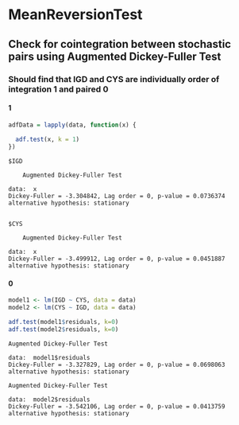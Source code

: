 # MeanReversionTest
## Check for cointegration between stochastic pairs using Augmented Dickey-Fuller Test
### Should find that IGD and CYS are individually order of integration 1 and paired 0
#### 1
```r
adfData = lapply(data, function(x) {
  
  adf.test(x, k = 1)
})
```
```
$IGD

	Augmented Dickey-Fuller Test

data:  x
Dickey-Fuller = -3.304842, Lag order = 0, p-value = 0.0736374
alternative hypothesis: stationary


$CYS

	Augmented Dickey-Fuller Test

data:  x
Dickey-Fuller = -3.499912, Lag order = 0, p-value = 0.0451887
alternative hypothesis: stationary

```
#### 0
```r
model1 <- lm(IGD ~ CYS, data = data)
model2 <- lm(CYS ~ IGD, data = data)

adf.test(model1$residuals, k=0)
adf.test(model2$residuals, k=0)
```
```
Augmented Dickey-Fuller Test

data:  model1$residuals
Dickey-Fuller = -3.327829, Lag order = 0, p-value = 0.0698063
alternative hypothesis: stationary

Augmented Dickey-Fuller Test

data:  model2$residuals
Dickey-Fuller = -3.542106, Lag order = 0, p-value = 0.0413759
alternative hypothesis: stationary
```
